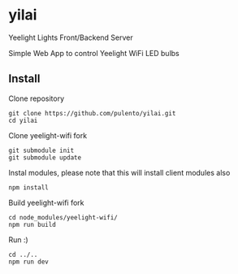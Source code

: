 # yilai
Yeelight Lights Front/Backend Server

Simple Web App to control Yeelight WiFi LED bulbs

## Install

Clone repository
```
git clone https://github.com/pulento/yilai.git
cd yilai
```
Clone yeelight-wifi fork
```
git submodule init
git submodule update
```

Instal modules, please note that this will install client modules also
```
npm install
```

Build yeelight-wifi fork
```
cd node_modules/yeelight-wifi/
npm run build
```

Run :)
```
cd ../..
npm run dev
```
